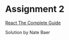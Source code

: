 # Assignment 2
[React The Complete Guide](https://www.udemy.com/react-the-complete-guide-incl-redux/)

Solution by Nate Baer